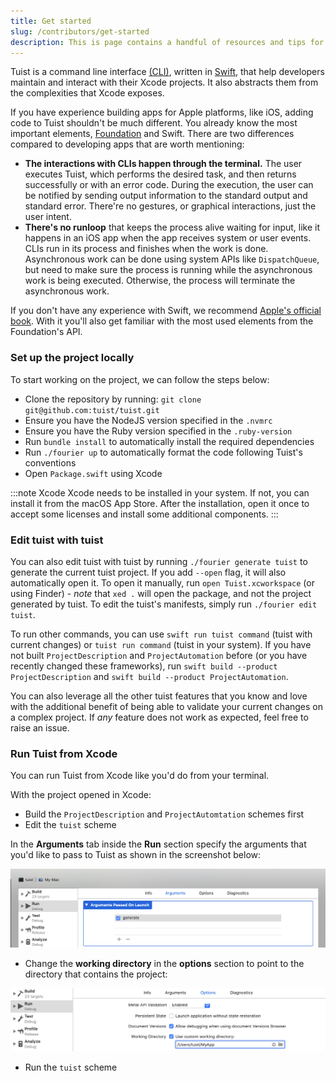 ```yaml
---
title: Get started
slug: /contributors/get-started
description: This is page contains a handful of resources and tips for users that are interested in contributing to the project. From how the project is structured to what utilities are available, including bits about the testing strategies that we follow.
---
```


Tuist is a command line interface [(CLI)](https://en.wikipedia.org/wiki/Command-line_interface),
written in [Swift](https://www.apple.com/de/swift/),
that help developers maintain and interact with their Xcode projects.
It also abstracts them from the complexities that Xcode exposes.

If you have experience building apps for Apple platforms,
like iOS,
adding code to Tuist shouldn't be much different.
You already know the most important elements,
[Foundation](https://developer.apple.com/documentation/foundation) and Swift. There are two differences compared to developing apps that are worth mentioning:

- **The interactions with CLIs happen through the terminal.**
  The user executes Tuist,
  which performs the desired task,
  and then returns successfully or with an error code.
  During the execution,
  the user can be notified by sending output information to the standard output and standard error.
  There're no gestures, or graphical interactions,
  just the user intent.
- **There's no runloop** that keeps the process alive waiting for input,
  like it happens in an iOS app when the app receives system or user events.
  CLIs run in its process and finishes when the work is done.
  Asynchronous work can be done using system APIs like `DispatchQueue`,
  but need to make sure the process is running while the asynchronous work is being executed.
  Otherwise,
  the process will terminate the asynchronous work.

If you don't have any experience with Swift,
we recommend [Apple's official book](https://docs.swift.org/swift-book/).
With it you'll also get familiar with the most used elements from the Foundation's API.

### Set up the project locally

To start working on the project, we can follow the steps below:

- Clone the repository by running: `git clone git@github.com:tuist/tuist.git`
- Ensure you have the NodeJS version specified in the `.nvmrc`
- Ensure you have the Ruby version specified in the `.ruby-version`
- Run `bundle install` to automatically install the required dependencies
- Run `./fourier up` to automatically format the code following Tuist's conventions
- Open `Package.swift` using Xcode

:::note Xcode
Xcode needs to be installed in your system. If not, you can install it from the macOS App Store. After the installation, open it once to accept some licenses and install some additional components.
:::

### Edit tuist with tuist

You can also edit tuist with tuist by running `./fourier generate tuist` to generate the current tuist project. If you add `--open` flag, it will also automatically open it.
To open it manually, run `open Tuist.xcworkspace` (or using Finder) - _note_ that `xed .` will open the package, and not the project generated by tuist.
To edit the tuist's manifests, simply run `./fourier edit tuist`.

To run other commands, you can use `swift run tuist command` (tuist with current changes) or `tuist run command` (tuist in your system).
If you have not built `ProjectDescription` and `ProjectAutomation` before (or you have recently changed these frameworks), run `swift build --product ProjectDescription` and `swift build --product ProjectAutomation`.

You can also leverage all the other tuist features that you know and love with the additional benefit of being able to validate your current changes
on a complex project. If _any_ feature does not work as expected, feel free to raise an issue.

### Run Tuist from Xcode

You can run Tuist from Xcode like you'd do from your terminal.

With the project opened in Xcode:

- Build the `ProjectDescription` and `ProjectAutomtation` schemes first
- Edit the `tuist` scheme

In the **Arguments** tab inside the **Run** section specify the arguments that you'd like to pass to Tuist as shown in the screenshot below:

![This screenshot shows how to configure the launch arguments that will be passed to tuist](./assets/launch-arguments.png)

- Change the **working directory** in the **options** section to point to the directory that contains the project:

![This screenshot shows the run options where we can specify the working directory](./assets/working-directory.png)

- Run the `tuist` scheme
